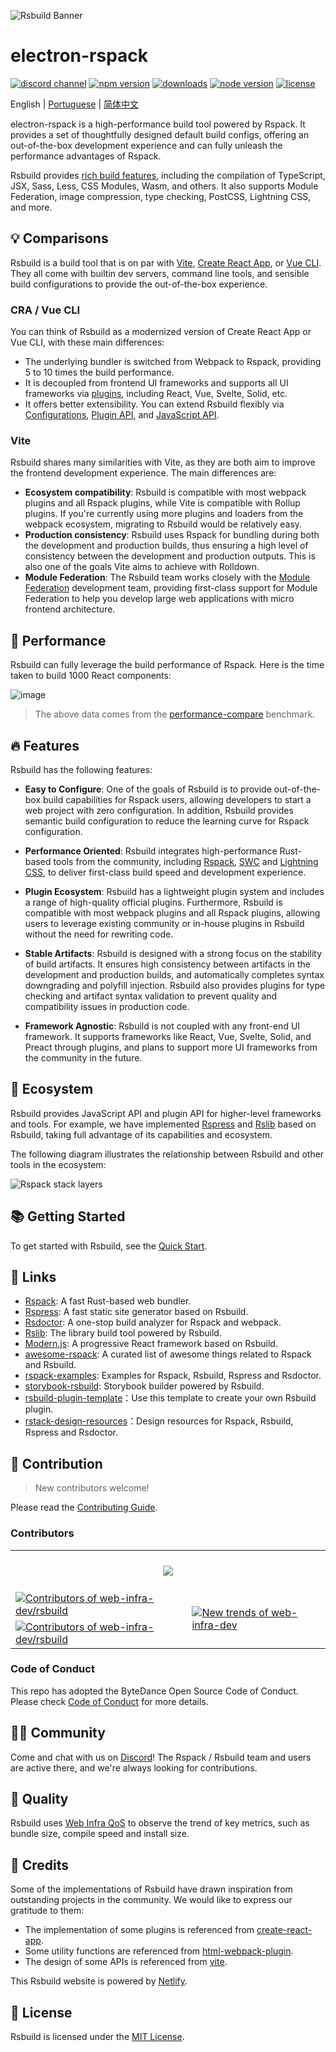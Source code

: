 ![Rsbuild Banner](https://github.com/user-attachments/assets/cb081787-9ab2-4615-87ad-3bb20e2936c1)

# electron-rspack

<p>
  <a href="https://discord.gg/XsaKEEk4mW"><img src="https://img.shields.io/badge/chat-discord-blue?style=flat-square&logo=discord&colorA=564341&colorB=EDED91" alt="discord channel" /></a>
  <a href="https://npmjs.com/package/@rsbuild/core?activeTab=readme"><img src="https://img.shields.io/npm/v/@rsbuild/core?style=flat-square&colorA=564341&colorB=EDED91" alt="npm version" /></a>
  <a href="https://npmcharts.com/compare/@rsbuild/core?minimal=true"><img src="https://img.shields.io/npm/dm/@rsbuild/core.svg?style=flat-square&colorA=564341&colorB=EDED91" alt="downloads" /></a>
  <a href="https://nodejs.org/en/about/previous-releases"><img src="https://img.shields.io/node/v/@rsbuild/core.svg?style=flat-square&colorA=564341&colorB=EDED91" alt="node version"></a>
  <a href="https://github.com/web-infra-dev/rsbuild/blob/main/LICENSE"><img src="https://img.shields.io/badge/License-MIT-blue.svg?style=flat-square&colorA=564341&colorB=EDED91" alt="license" /></a>
</p>

English | [Portuguese](./README.pt-BR.md) | [简体中文](./README.zh-CN.md)

electron-rspack is a high-performance build tool powered by Rspack. It provides a set of thoughtfully designed default build configs, offering an out-of-the-box development experience and can fully unleash the performance advantages of Rspack.

Rsbuild provides [rich build features](https://rsbuild.dev/guide/start/features), including the compilation of TypeScript, JSX, Sass, Less, CSS Modules, Wasm, and others. It also supports Module Federation, image compression, type checking, PostCSS, Lightning CSS, and more.

## 💡 Comparisons

Rsbuild is a build tool that is on par with [Vite](https://vitejs.dev/), [Create React App](https://github.com/facebook/create-react-app), or [Vue CLI](https://github.com/vuejs/vue-cli). They all come with builtin dev servers, command line tools, and sensible build configurations to provide the out-of-the-box experience.

### CRA / Vue CLI

You can think of Rsbuild as a modernized version of Create React App or Vue CLI, with these main differences:

- The underlying bundler is switched from Webpack to Rspack, providing 5 to 10 times the build performance.
- It is decoupled from frontend UI frameworks and supports all UI frameworks via [plugins](https://rsbuild.dev/plugins/list/), including React, Vue, Svelte, Solid, etc.
- It offers better extensibility. You can extend Rsbuild flexibly via [Configurations](https://rsbuild.dev/config/), [Plugin API](https://rsbuild.dev/plugins/dev/), and [JavaScript API](https://rsbuild.dev/api/start/).

### Vite

Rsbuild shares many similarities with Vite, as they are both aim to improve the frontend development experience. The main differences are:

- **Ecosystem compatibility**: Rsbuild is compatible with most webpack plugins and all Rspack plugins, while Vite is compatible with Rollup plugins. If you're currently using more plugins and loaders from the webpack ecosystem, migrating to Rsbuild would be relatively easy.
- **Production consistency**: Rsbuild uses Rspack for bundling during both the development and production builds, thus ensuring a high level of consistency between the development and production outputs. This is also one of the goals Vite aims to achieve with Rolldown.
- **Module Federation**: The Rsbuild team works closely with the [Module Federation](https://rsbuild.dev/guide/advanced/module-federation) development team, providing first-class support for Module Federation to help you develop large web applications with micro frontend architecture.

## 🚀 Performance

Rsbuild can fully leverage the build performance of Rspack. Here is the time taken to build 1000 React components:

![image](https://github.com/user-attachments/assets/d1126bd1-bbb4-4fb8-a499-561dce002ba5)

> The above data comes from the [performance-compare](/performance-compare) benchmark.

## 🔥 Features

Rsbuild has the following features:

- **Easy to Configure**: One of the goals of Rsbuild is to provide out-of-the-box build capabilities for Rspack users, allowing developers to start a web project with zero configuration. In addition, Rsbuild provides semantic build configuration to reduce the learning curve for Rspack configuration.

- **Performance Oriented**: Rsbuild integrates high-performance Rust-based tools from the community, including [Rspack](https://rspack.dev), [SWC](https://swc.rs/) and [Lightning CSS](https://lightningcss.dev/), to deliver first-class build speed and development experience.

- **Plugin Ecosystem**: Rsbuild has a lightweight plugin system and includes a range of high-quality official plugins. Furthermore, Rsbuild is compatible with most webpack plugins and all Rspack plugins, allowing users to leverage existing community or in-house plugins in Rsbuild without the need for rewriting code.

- **Stable Artifacts**: Rsbuild is designed with a strong focus on the stability of build artifacts. It ensures high consistency between artifacts in the development and production builds, and automatically completes syntax downgrading and polyfill injection. Rsbuild also provides plugins for type checking and artifact syntax validation to prevent quality and compatibility issues in production code.

- **Framework Agnostic**: Rsbuild is not coupled with any front-end UI framework. It supports frameworks like React, Vue, Svelte, Solid, and Preact through plugins, and plans to support more UI frameworks from the community in the future.

## 🎯 Ecosystem

Rsbuild provides JavaScript API and plugin API for higher-level frameworks and tools. For example, we have implemented [Rspress](https://github.com/web-infra-dev/rspress) and [Rslib](https://github.com/web-infra-dev/rslib) based on Rsbuild, taking full advantage of its capabilities and ecosystem.

The following diagram illustrates the relationship between Rsbuild and other tools in the ecosystem:

![Rspack stack layers](/electron-rspack-stack-layers.png)

## 📚 Getting Started

To get started with Rsbuild, see the [Quick Start](https://rsbuild.dev/guide/start/quick-start).

## 🦀 Links

- [Rspack](https://github.com/web-infra-dev/rspack): A fast Rust-based web bundler.
- [Rspress](https://github.com/web-infra-dev/rspress): A fast static site generator based on Rsbuild.
- [Rsdoctor](https://github.com/web-infra-dev/rsdoctor): A one-stop build analyzer for Rspack and webpack.
- [Rslib](https://github.com/web-infra-dev/rslib): The library build tool powered by Rsbuild.
- [Modern.js](https://github.com/web-infra-dev/modern.js): A progressive React framework based on Rsbuild.
- [awesome-rspack](https://github.com/web-infra-dev/awesome-rspack): A curated list of awesome things related to Rspack and Rsbuild.
- [rspack-examples](https://github.com/rspack-contrib/rspack-examples): Examples for Rspack, Rsbuild, Rspress and Rsdoctor.
- [storybook-rsbuild](https://github.com/rspack-contrib/storybook-rsbuild): Storybook builder powered by Rsbuild.
- [rsbuild-plugin-template](https://github.com/rspack-contrib/rsbuild-plugin-template)：Use this template to create your own Rsbuild plugin.
- [rstack-design-resources](https://github.com/rspack-contrib/rstack-design-resources)：Design resources for Rspack, Rsbuild, Rspress and Rsdoctor.

## 🤝 Contribution

> New contributors welcome!

Please read the [Contributing Guide](https://github.com/web-infra-dev/rsbuild/blob/main/CONTRIBUTING.md).

### Contributors

<a href="https://github.com/web-infra-dev/rsbuild/graphs/contributors" target="_blank">
  <table>
    <tr>
      <th colspan="2">
        <br/>
        <img src="https://contrib.rocks/image?repo=web-infra-dev/rsbuild&columns=16&max=96"><br/><br/>
      </th>
    </tr>
    <tr>
      <td>
        <picture>
          <source 
            media="(prefers-color-scheme: dark)" 
            srcset="https://next.ossinsight.io/widgets/official/compose-org-active-contributors/thumbnail.png?activity=active&period=past_90_days&owner_id=87694465&repo_ids=701750420&image_size=2x3&color_scheme=dark"
          />
          <img 
            alt="Contributors of web-infra-dev/rsbuild" 
            src="https://next.ossinsight.io/widgets/official/compose-org-active-contributors/thumbnail.png?activity=active&period=past_90_days&owner_id=87694465&repo_ids=701750420&image_size=2x3&color_scheme=light"
          />
        </picture>
      </td>
      <td rowspan="2">
        <picture>
          <source media="(prefers-color-scheme: dark)" srcset="https://next.ossinsight.io/widgets/official/compose-org-participants-growth/thumbnail.png?activity=new&period=past_90_days&owner_id=87694465&repo_ids=701750420&image_size=4x7&color_scheme=dark">
          <img alt="New trends of web-infra-dev" src="https://next.ossinsight.io/widgets/official/compose-org-participants-growth/thumbnail.png?activity=new&period=past_90_days&owner_id=87694465&repo_ids=701750420&image_size=4x7&color_scheme=light">
        </picture>
      </td>
    </tr>
    <tr>
      <td>
        <picture>
          <source 
            media="(prefers-color-scheme: dark)" 
            srcset="https://next.ossinsight.io/widgets/official/compose-org-active-contributors/thumbnail.png?activity=new&period=past_90_days&owner_id=87694465&repo_ids=701750420&image_size=2x3&color_scheme=dark"
          />
          <img 
            alt="Contributors of web-infra-dev/rsbuild" 
            src="https://next.ossinsight.io/widgets/official/compose-org-active-contributors/thumbnail.png?activity=new&period=past_90_days&owner_id=87694465&repo_ids=701750420&image_size=2x3&color_scheme=light"
          />
        </picture>
      </td>
    </tr>
  </table>
</a>

### Code of Conduct

This repo has adopted the ByteDance Open Source Code of Conduct. Please check [Code of Conduct](./CODE_OF_CONDUCT.md) for more details.

## 🧑‍💻 Community

Come and chat with us on [Discord](https://discord.gg/XsaKEEk4mW)! The Rspack / Rsbuild team and users are active there, and we're always looking for contributions.

## 🌟 Quality

Rsbuild uses [Web Infra QoS](https://web-infra-qos.netlify.app?product=rsbuild&metrics=bundle-size) to observe the trend of key metrics, such as bundle size, compile speed and install size.

## 🙏 Credits

Some of the implementations of Rsbuild have drawn inspiration from outstanding projects in the community. We would like to express our gratitude to them:

- The implementation of some plugins is referenced from [create-react-app](https://github.com/facebook/create-react-app).
- Some utility functions are referenced from [html-webpack-plugin](https://github.com/jantimon/html-webpack-plugin).
- The design of some APIs is referenced from [vite](https://github.com/vitejs/vite).

This Rsbuild website is powered by [Netlify](https://www.netlify.com/).

## 📖 License

Rsbuild is licensed under the [MIT License](https://github.com/web-infra-dev/rsbuild/blob/main/LICENSE).
